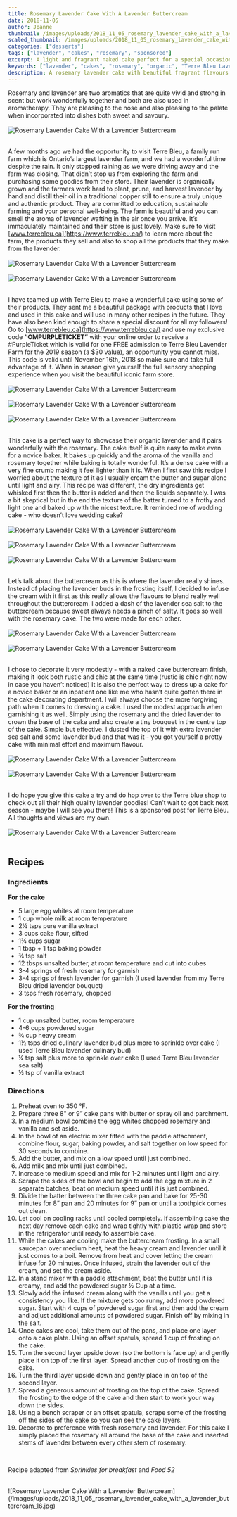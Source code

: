 ```yaml
---
title: Rosemary Lavender Cake With A Lavender Buttercream
date: 2018-11-05
author: Joanne
thumbnail: /images/uploads/2018_11_05_rosemary_lavender_cake_with_a_lavender_buttercream_1.jpg
scaled_thumbnail: /images/uploads/2018_11_05_rosemary_lavender_cake_with_a_lavender_buttercream_0.jpg
categories: ["desserts"]
tags: ["lavender", "cakes", "rosemary", "sponsored"]
excerpt: A light and fragrant naked cake perfect for a special occasion
keywords: ["lavender", "cakes", "rosemary", "organic", "Terre Bleu Lavender", "sponsored"]
description: A rosemary lavender cake with beautiful fragrant flavours. This naked cake is perfect way to enjoy the lavender infused frosting. The lavender in this cake is organic from Terre Bleu.
---
```


Rosemary and lavender are two aromatics that are quite vivid and strong in scent but work wonderfully together and both are also used in aromatherapy. They are pleasing to the nose and also pleasing to the palate when incorporated into dishes both sweet and savoury.
</br>
</br>
![Rosemary Lavender Cake With a Lavender Buttercream](/images/uploads/2018_11_05_rosemary_lavender_cake_with_a_lavender_buttercream_2.jpg)
</br>
</br>

A few months ago we had the opportunity to visit Terre Bleu, a family run farm which is Ontario’s largest lavender farm, and we had a wonderful time despite the rain. It only stopped raining as we were driving away and the farm was closing. That didn’t stop us from exploring the farm and purchasing some goodies from their store. Their lavender is organically grown and the farmers work hard to plant, prune, and harvest lavender by hand and distill their oil in a traditional copper still to ensure a truly unique and authentic product. They are committed to education, sustainable farming and your personal well-being. The farm is beautiful and you can smell the aroma of lavender wafting in the air once you arrive. It’s immaculately maintained and their store is just lovely. Make sure to visit [www.terrebleu.ca​](https://www.terrebleu.ca/) to learn more about the farm, the products they sell and also to shop all the products that they make from the lavender.
</br>
</br>
![Rosemary Lavender Cake With a Lavender Buttercream](/images/uploads/2018_11_05_rosemary_lavender_cake_with_a_lavender_buttercream_3.jpg)
</br>
</br>
![Rosemary Lavender Cake With a Lavender Buttercream](/images/uploads/2018_11_05_rosemary_lavender_cake_with_a_lavender_buttercream_4.jpg)
</br>
</br>

I have teamed up with Terre Bleu to make a wonderful cake using some of their products. They sent me a beautiful package with products that I love and used in this cake and will use in many other recipes in the future. They have also been kind enough to share a special discount for all my followers! Go to ​[www.terrebleu.ca​](https://www.terrebleu.ca/) and use my exclusive code __“OMPURPLETICKET”__ with your online order to receive a #PurpleTicket which is valid for one FREE admission to Terre Bleu Lavender Farm for the 2019 season (a $30 value), an opportunity you cannot miss. This code is valid until November 16th, 2018 so make sure and take full advantage of it. When in season give yourself the full sensory shopping experience when you visit the beautiful iconic farm store.
</br>
</br>
![Rosemary Lavender Cake With a Lavender Buttercream](/images/uploads/2018_11_05_rosemary_lavender_cake_with_a_lavender_buttercream_5.jpg)
</br>
</br>
![Rosemary Lavender Cake With a Lavender Buttercream](/images/uploads/2018_11_05_rosemary_lavender_cake_with_a_lavender_buttercream_6.jpg)
</br>
</br>
![Rosemary Lavender Cake With a Lavender Buttercream](/images/uploads/2018_11_05_rosemary_lavender_cake_with_a_lavender_buttercream_7.jpg)
</br>
</br>

This cake is a perfect way to showcase their organic lavender and it pairs wonderfully with the rosemary. The cake itself is quite easy to make even for a novice baker. It bakes up quickly and the aroma of the vanilla and rosemary together while baking is totally wonderful. It’s a dense cake with a very fine crumb making it feel lighter than it is. When I first saw this recipe I worried about the texture of it as I usually cream the butter and sugar alone until light and airy. This recipe was different, the dry ingredients get whisked first then the butter is added and then the liquids separately. I was a bit skeptical but in the end the texture of the batter turned to a frothy and light one and baked up with the nicest texture. It reminded me of wedding cake - who doesn’t love wedding cake?
</br>
</br>
![Rosemary Lavender Cake With a Lavender Buttercream](/images/uploads/2018_11_05_rosemary_lavender_cake_with_a_lavender_buttercream_8.jpg)
</br>
</br>
![Rosemary Lavender Cake With a Lavender Buttercream](/images/uploads/2018_11_05_rosemary_lavender_cake_with_a_lavender_buttercream_9.jpg)
</br>
</br>
![Rosemary Lavender Cake With a Lavender Buttercream](/images/uploads/2018_11_05_rosemary_lavender_cake_with_a_lavender_buttercream_10.jpg)
</br>
</br>

Let’s talk about the buttercream as this is where the lavender really shines. Instead of placing the lavender buds in the frosting itself, I decided to infuse the cream with it first as this really allows the flavours to blend really well throughout the buttercream. I added a dash of the lavender sea salt to the buttercream because sweet always needs a pinch of salty. It goes so well with the rosemary cake. The two were made for each other.
</br>
</br>
![Rosemary Lavender Cake With a Lavender Buttercream](/images/uploads/2018_11_05_rosemary_lavender_cake_with_a_lavender_buttercream_11.jpg)
</br>
</br>
![Rosemary Lavender Cake With a Lavender Buttercream](/images/uploads/2018_11_05_rosemary_lavender_cake_with_a_lavender_buttercream_12.jpg)
</br>
</br>

I chose to decorate it very modestly - with a naked cake buttercream finish, making it look both rustic and chic at the same time (rustic is chic right now in case you haven’t noticed) It is also the perfect way to dress up a cake for a novice baker or an inpatient one like me who hasn’t quite gotten there in the cake decorating department. I will always choose the more forgiving path when it comes to dressing a cake. I used the modest approach when garnishing it as well. Simply using the rosemary and the dried lavender to crown the base of the cake and also create a tiny bouquet in the centre top of the cake. Simple but effective. I dusted the top of it with extra lavender sea salt and some lavender bud and that was it - you got yourself a pretty cake with minimal effort and maximum flavour.
</br>
</br>
![Rosemary Lavender Cake With a Lavender Buttercream](/images/uploads/2018_11_05_rosemary_lavender_cake_with_a_lavender_buttercream_13.jpg)
</br>
</br>
![Rosemary Lavender Cake With a Lavender Buttercream](/images/uploads/2018_11_05_rosemary_lavender_cake_with_a_lavender_buttercream_14.jpg)
</br>
</br>

I do hope you give this cake a try and do hop over to the Terre blue shop to check out all their high quality lavender goodies! Can’t wait to got back next season - maybe I will see you there! This is a sponsored post for Terre Bleu. All thoughts and views are my own.
</br>
</br>
![Rosemary Lavender Cake With a Lavender Buttercream](/images/uploads/2018_11_05_rosemary_lavender_cake_with_a_lavender_buttercream_15.jpg)
</br>
</br>

## Recipes
### Ingredients

__For the cake__

* 5 large egg whites at room temperature
* 1 cup whole milk at room temperature
* 2&frac12; tsps pure vanilla extract
* 3 cups cake flour, sifted
* 1&frac34; cups sugar
* 1 tbsp + 1 tsp baking powder
* &frac34; tsp salt
* 12 tbsps unsalted butter, at room temperature and cut into cubes
* 3-4 springs of fresh rosemary for garnish
* 3-4 sprigs of fresh lavender for garnish (I used lavender from my Terre Bleu dried lavender bouquet)
* 3 tsps fresh rosemary, chopped

__For the frosting__

* 1 cup unsalted butter, room temperature
* 4-6 cups powdered sugar
* &frac34; cup heavy cream
* 1&frac12; tsps dried culinary lavender bud plus more to sprinkle over cake (I used Terre Bleu lavender culinary bud)
* &frac14; tsp salt plus more to sprinkle over cake (I used Terre Bleu lavender sea salt) 
* &frac12; tsp of vanilla extract 

### Directions

1. Preheat oven to 350 &deg;F.
2. Prepare three 8" or 9” cake pans with butter or spray oil and parchment.
3. In a medium bowl combine the egg whites chopped rosemary and vanilla and set aside.
4. In the bowl of an electric mixer fitted with the paddle attachment, combine flour, sugar, baking powder, and salt together on low speed for 30 seconds to combine.
5. Add the butter, and mix on a low speed until just combined.
6. Add milk and mix until just combined.
7. Increase to medium speed and mix for 1-2 minutes until light and airy.
8. Scrape the sides of the bowl and begin to add the egg mixture in 2 separate batches, beat on medium speed until it is just combined.
9. Divide the batter between the three cake pan and bake for 25-30 minutes for 8” pan and 20 minutes for 9” pan or until a toothpick comes out clean.
10. Let cool on cooling racks until cooled completely. If assembling cake the next day remove each cake and wrap tightly with plastic wrap and store in the refrigerator until ready to assemble cake.
11. While the cakes are cooling make the buttercream frosting. In a small saucepan over medium heat, heat the heavy cream and lavender until it just comes to a boil. Remove from heat and cover letting the cream infuse for 20 minutes. Once infused, strain the lavender out of the cream, and set the cream aside.
12. In a stand mixer with a paddle attachment, beat the butter until it is creamy, and add the powdered sugar &frac12; Cup at a time.
13. Slowly add the infused cream along with the vanilla until you get a consistency you like. If the mixture gets too runny, add more powdered sugar. Start with 4 cups of powdered sugar first and then add the cream and adjust additional amounts of powdered sugar. Finish off by mixing in the salt.
14. Once cakes are cool, take them out of the pans, and place one layer onto a cake plate. Using an offset spatula, spread 1 cup of frosting on the cake.
15. Turn the second layer upside down (so the bottom is face up) and gently place it on top of the first layer. Spread another cup of frosting on the cake.
16. Turn the third layer upside down and gently place in on top of the second layer.
17. Spread a generous amount of frosting on the top of the cake. Spread the frosting to the edge of the cake and then start to work your way down the sides.
18. Using a bench scraper or an offset spatula, scrape some of the frosting off the sides of the cake so you can see the cake layers.
19. Decorate to preference with fresh rosemary and lavender. For this cake I simply placed the rosemary all around the base of the cake and inserted stems of lavender between every other stem of rosemary.
</br>

Recipe adapted from _Sprinkles for breakfast_ and _Food 52_

</br>
![Rosemary Lavender Cake With a Lavender Buttercream](/images/uploads/2018_11_05_rosemary_lavender_cake_with_a_lavender_buttercream_16.jpg)
